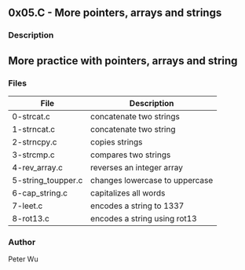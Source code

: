 ## 0x05.C - More pointers, arrays and strings  

### Description 
More practice with pointers, arrays and string
---
### Files
  
File | Description
---|---
0-strcat.c | concatenate two strings
1-strncat.c | concatenate two string
2-strncpy.c | copies strings
3-strcmp.c | compares two strings
4-rev\_array.c | reverses an integer array
5-string\_toupper.c | changes lowercase to uppercase
6-cap\_string.c | capitalizes all words
7-leet.c | encodes a string to 1337
8-rot13.c | encodes a string using rot13

### Author
Peter Wu  
